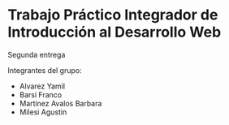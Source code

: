 # Trabajo Práctico Integrador de Introducción al Desarrollo Web
Segunda entrega

Integrantes del grupo:
- Alvarez Yamil
- Barsi Franco
- Martinez Avalos Barbara
- Milesi Agustin
